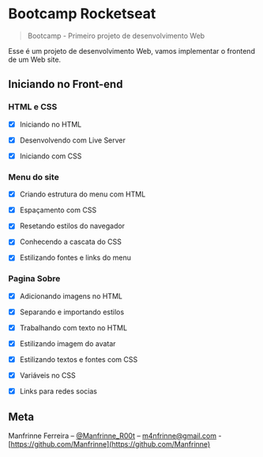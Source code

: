 
# Bootcamp Rocketseat

> Bootcamp - Primeiro projeto de desenvolvimento Web

Esse é um projeto de desenvolvimento Web, vamos implementar o frontend de um Web site.

## Iniciando no Front-end

### HTML e CSS

- [x] Iniciando no HTML

- [x] Desenvolvendo com Live Server

- [x] Iniciando com CSS

### Menu do site

- [x] Criando estrutura do menu com HTML

- [x] Espaçamento com CSS

- [x] Resetando estilos do navegador

- [x] Conhecendo a cascata do CSS

- [x] Estilizando fontes e links do menu

### Pagina Sobre

- [x] Adicionando imagens no HTML

- [x] Separando e importando estilos

- [x] Trabalhando com texto no HTML

- [x] Estilizando imagem do avatar

- [x] Estilizando textos e fontes com CSS

- [x] Variáveis no CSS

- [x] Links para redes socias

## Meta

Manfrinne Ferreira – [@Manfrinne_R00t](https://twitter.com/Manfrinne_R00t) – m4nfrinne@gmail.com - [https://github.com/Manfrinne](https://github.com/Manfrinne)
